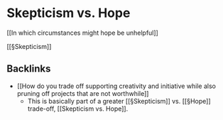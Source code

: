 # Skepticism vs. Hope
[[In which circumstances might hope be unhelpful]]

[[§Skepticism]]

## Backlinks
* [[How do you trade off supporting creativity and initiative while also pruning off projects that are not worthwhile]]
	* This is basically part of a greater [[§Skepticism]] vs. [[§Hope]] trade-off, [[Skepticism vs. Hope]].

<!-- #p1 -->

<!-- {BearID:26429FF2-E54F-434E-806F-3A7C9BEA18D6-42740-00000237B88FF043} -->

